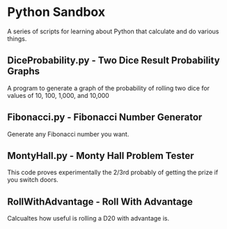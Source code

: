 # Python Sandbox

A series of scripts for learning about Python that calculate and do various things.

## DiceProbability.py - Two Dice Result Probability Graphs

A program to generate a graph of the probability of rolling two dice for values of 10, 100, 1,000, and 10,000

## Fibonacci.py - Fibonacci Number Generator

Generate any Fibonacci number you want.

## MontyHall.py - Monty Hall Problem Tester

This code proves experimentally the 2/3rd probably of getting the prize if you switch doors.

## RollWithAdvantage - Roll With Advantage

Calcualtes how useful is rolling a D20 with advantage is.